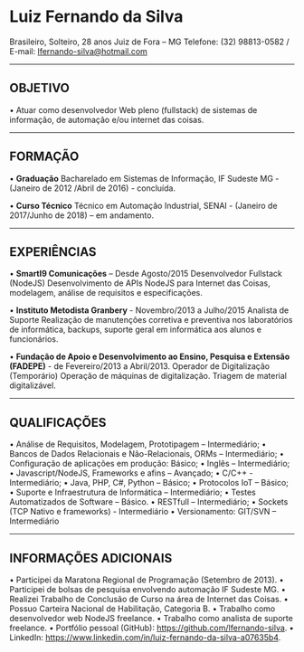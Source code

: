 # **Luiz Fernando da Silva**

Brasileiro, Solteiro, 28 anos
Juiz de Fora – MG
Telefone: (32) 98813-0582 / E-mail: lfernando-silva@hotmail.com

----------
## OBJETIVO
•	Atuar como desenvolvedor Web pleno (fullstack) de sistemas de informação, de automação e/ou internet das coisas.

----------
## FORMAÇÃO

•	**Graduação**
Bacharelado em Sistemas de Informação, IF Sudeste MG -(Janeiro de 2012 /Abril de 2016) - concluída.

•	**Curso Técnico**
Técnico em Automação Industrial, SENAI -  (Janeiro de 2017/Junho de 2018) – em andamento.

----------
## EXPERIÊNCIAS

•	**SmartI9 Comunicações** – Desde Agosto/2015
Desenvolvedor Fullstack (NodeJS)
Desenvolvimento de APIs NodeJS para Internet das Coisas, modelagem, análise de requisitos e especificações.

•	**Instituto Metodista Granbery** - Novembro/2013 a Julho/2015
Analista de Suporte
Realização de manutenções corretiva e preventiva nos laboratórios de informática, backups, suporte geral em informática aos alunos e funcionários. 

•	**Fundação de Apoio e Desenvolvimento ao Ensino, Pesquisa e Extensão (FADEPE)** - de Fevereiro/2013 a Abril/2013.
Operador de Digitalização (Temporário)
Operação de máquinas de digitalização. Triagem de material digitalizável.

----------
## QUALIFICAÇÕES

•	Análise de Requisitos, Modelagem, Prototipagem – Intermediário;
•	Bancos de Dados Relacionais e Não-Relacionais, ORMs – Intermediário;
•	Configuração de aplicações em produção: Básico;
•	Inglês – Intermediário;
•	Javascript/NodeJS, Frameworks e afins – Avançado;
•	C/C++ - Intermediário;
•	Java, PHP, C#, Python – Básico;
•	Protocolos IoT – Básico;
•	Suporte e Infraestrutura de Informática – Intermediário;
•	Testes Automatizados de Software – Básico.
•	RESTfull – Intermediário;
•	Sockets (TCP Nativo e frameworks) - Intermediário
•	Versionamento: GIT/SVN – Intermediário

----------
## INFORMAÇÕES ADICIONAIS

•	Participei da Maratona Regional de Programação (Setembro de 2013).
•	Participei de bolsas de pesquisa envolvendo automação IF Sudeste MG.
•	Realizei Trabalho de Conclusão de Curso na área de Internet das Coisas.
•	Possuo Carteira Nacional de Habilitação, Categoria B.
•	Trabalho como desenvolvedor web NodeJS freelance.
•	Trabalho como analista de suporte freelance.
•	Portfólio pessoal (GitHub): https://github.com/lfernando-silva.
•	LinkedIn: https://www.linkedin.com/in/luiz-fernando-da-silva-a07635b4.
